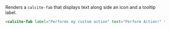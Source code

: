 Renders a `calcite-fab` that displays text along side an icon and a tooltip label.

```html
<calcite-fab label="Performs my custom action" text="Perform Action!" text-enabled></calcite-fab>
```
